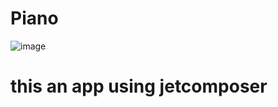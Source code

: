 # Piano
![image](https://user-images.githubusercontent.com/79785621/168463532-def137ed-0fe9-4e1f-80d6-68020ffd88a7.png)
# this an app using jetcomposer
